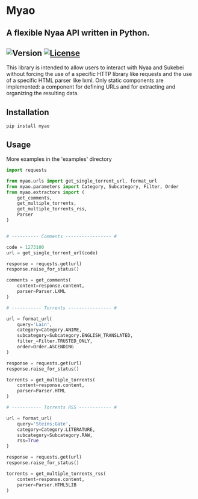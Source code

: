 # Myao
## A flexible Nyaa API written in Python.
![Version](https://img.shields.io/badge/version-0.0.1-blue)
[![License](https://img.shields.io/badge/License-MIT-blue.svg)](https://en.wikipedia.org/wiki/MIT_License)
---
This library is intended to allow users to interact with Nyaa and Sukebei 
without forcing the use of a specific HTTP library like requests and the 
use of a specific HTML parser like lxml. Only static components are 
implemented: a component for defining URLs and for extracting and organizing 
the resulting data.

## Installation
```shell
pip install myao
```

## Usage
More examples in the 'examples' directory
```python
import requests

from myao.urls import get_single_torrent_url, format_url
from myao.parameters import Category, Subcategory, Filter, Order
from myao.extractors import (
    get_comments,
    get_multiple_torrents,
    get_multiple_torrents_rss,
    Parser
)


# ---------- Comments ----------------- #

code = 1273100
url = get_single_torrent_url(code)

response = requests.get(url)
response.raise_for_status()

comments = get_comments(
    content=response.content, 
    parser=Parser.LXML
)

# ----------- Torrents ---------------- #

url = format_url(
    query='Lain',
    category=Category.ANIME,
    subcategory=Subcategory.ENGLISH_TRANSLATED,
    filter_=Filter.TRUSTED_ONLY,
    order=Order.ASCENDING
)

response = requests.get(url)
response.raise_for_status()

torrents = get_multiple_torrents(
    content=response.content, 
    parser=Parser.HTML
)

# ----------- Torrents RSS ------------ #

url = format_url(
    query='Steins;Gate',
    category=Category.LITERATURE,
    subcategory=Subcategory.RAW,
    rss=True
)

response = requests.get(url)
response.raise_for_status()

torrents = get_multiple_torrents_rss(
    content=response.content,
    parser=Parser.HTML5LIB
)
```
